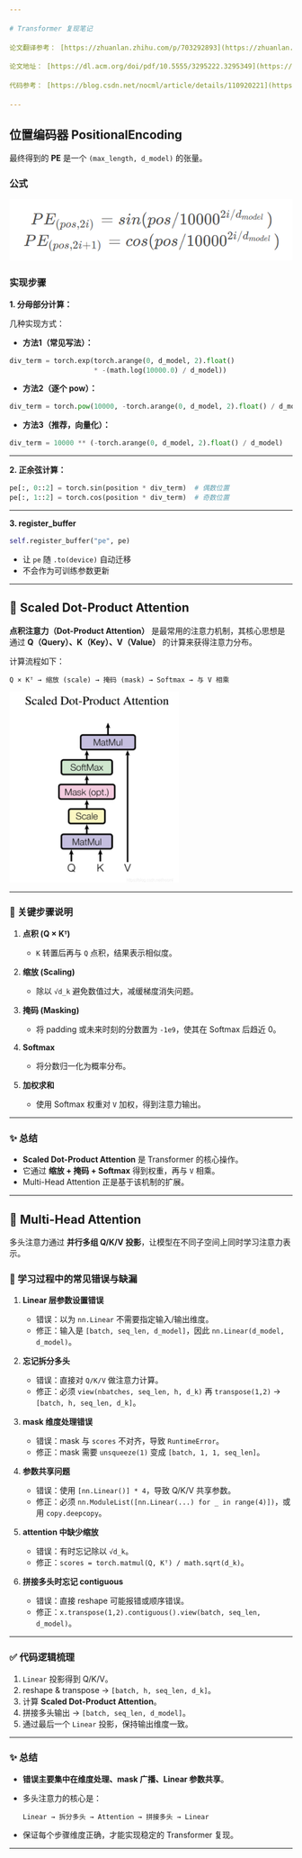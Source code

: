 ```yaml
---

# Transformer 复现笔记

论文翻译参考： [https://zhuanlan.zhihu.com/p/703292893](https://zhuanlan.zhihu.com/p/703292893)

论文地址： [https://dl.acm.org/doi/pdf/10.5555/3295222.3295349](https://dl.acm.org/doi/pdf/10.5555/3295222.3295349)

代码参考： [https://blog.csdn.net/nocml/article/details/110920221](https://blog.csdn.net/nocml/article/details/110920221)

---
```


## 位置编码器 PositionalEncoding

最终得到的 **PE** 是一个 `(max_length, d_model)` 的张量。

### 公式

![公式](img.png)

### 实现步骤

**1. 分母部分计算：**

几种实现方式：

* **方法1（常见写法）：**

```python
div_term = torch.exp(torch.arange(0, d_model, 2).float()
                     * -(math.log(10000.0) / d_model))
```

* **方法2（逐个 pow）：**

```python
div_term = torch.pow(10000, -torch.arange(0, d_model, 2).float() / d_model)
```

* **方法3（推荐，向量化）：**

```python
div_term = 10000 ** (-torch.arange(0, d_model, 2).float() / d_model)
```

---

**2. 正余弦计算：**

```python
pe[:, 0::2] = torch.sin(position * div_term)  # 偶数位置
pe[:, 1::2] = torch.cos(position * div_term)  # 奇数位置
```

---

**3. register\_buffer**

```python
self.register_buffer("pe", pe)
```

* 让 `pe` 随 `.to(device)` 自动迁移
* 不会作为可训练参数更新

---

## 🔹 Scaled Dot-Product Attention

**点积注意力（Dot-Product Attention）** 是最常用的注意力机制，其核心思想是通过 **Q（Query）、K（Key）、V（Value）** 的计算来获得注意力分布。

计算流程如下：

```
Q × Kᵀ → 缩放 (scale) → 掩码 (mask) → Softmax → 与 V 相乘
```

![img\_1.png](img_1.png)

---

### 📌 关键步骤说明

1. **点积 (Q × Kᵀ)**

   * `K` 转置后再与 `Q` 点积，结果表示相似度。

2. **缩放 (Scaling)**

   * 除以 `√d_k` 避免数值过大，减缓梯度消失问题。

3. **掩码 (Masking)**

   * 将 padding 或未来时刻的分数置为 `-1e9`，使其在 Softmax 后趋近 0。

4. **Softmax**

   * 将分数归一化为概率分布。

5. **加权求和**

   * 使用 Softmax 权重对 `V` 加权，得到注意力输出。

---

### ✨ 总结

* **Scaled Dot-Product Attention** 是 Transformer 的核心操作。
* 它通过 **缩放 + 掩码 + Softmax** 得到权重，再与 `V` 相乘。
* Multi-Head Attention 正是基于该机制的扩展。

---

## 🔹 Multi-Head Attention

多头注意力通过 **并行多组 Q/K/V 投影**，让模型在不同子空间上同时学习注意力表示。

### 📌 学习过程中的常见错误与缺漏

1. **Linear 层参数设置错误**

   * 错误：以为 `nn.Linear` 不需要指定输入/输出维度。
   * 修正：输入是 `[batch, seq_len, d_model]`，因此 `nn.Linear(d_model, d_model)`。

2. **忘记拆分多头**

   * 错误：直接对 `Q/K/V` 做注意力计算。
   * 修正：必须 `view(nbatches, seq_len, h, d_k)` 再 `transpose(1,2)` → `[batch, h, seq_len, d_k]`。

3. **mask 维度处理错误**

   * 错误：mask 与 `scores` 不对齐，导致 `RuntimeError`。
   * 修正：mask 需要 `unsqueeze(1)` 变成 `[batch, 1, 1, seq_len]`。

4. **参数共享问题**

   * 错误：使用 `[nn.Linear()] * 4`，导致 Q/K/V 共享参数。
   * 修正：必须 `nn.ModuleList([nn.Linear(...) for _ in range(4)])`，或用 `copy.deepcopy`。

5. **attention 中缺少缩放**

   * 错误：有时忘记除以 `√d_k`。
   * 修正：`scores = torch.matmul(Q, Kᵀ) / math.sqrt(d_k)`。

6. **拼接多头时忘记 contiguous**

   * 错误：直接 reshape 可能报错或顺序错误。
   * 修正：`x.transpose(1,2).contiguous().view(batch, seq_len, d_model)`。

---

### ✅ 代码逻辑梳理

1. `Linear` 投影得到 Q/K/V。
2. reshape & transpose → `[batch, h, seq_len, d_k]`。
3. 计算 **Scaled Dot-Product Attention**。
4. 拼接多头输出 → `[batch, seq_len, d_model]`。
5. 通过最后一个 `Linear` 投影，保持输出维度一致。

---

### ✨ 总结

* **错误主要集中在维度处理、mask 广播、Linear 参数共享**。
* 多头注意力的核心是：

  ```
  Linear → 拆分多头 → Attention → 拼接多头 → Linear
  ```
* 保证每个步骤维度正确，才能实现稳定的 Transformer 复现。

---
 
